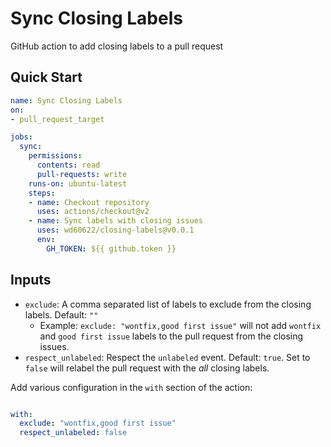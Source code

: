 # Sync Closing Labels

GitHub action to add closing labels to a pull request

## Quick Start

```yaml
name: Sync Closing Labels
on:
- pull_request_target

jobs:
  sync:
    permissions:
      contents: read
      pull-requests: write
    runs-on: ubuntu-latest
    steps:
    - name: Checkout repository
      uses: actions/checkout@v2
    - name: Sync labels with closing issues
      uses: wd60622/closing-labels@v0.0.1
      env:
        GH_TOKEN: ${{ github.token }}
```

## Inputs

- `exclude`: A comma separated list of labels to exclude from the closing labels. Default: `""`
  - Example: `exclude: "wontfix,good first issue"` will not add `wontfix` and `good first issue` labels to the pull request
    from the closing issues.
- `respect_unlabeled`: Respect the `unlabeled` event. Default: `true`. Set to `false` will 
  relabel the pull request with the *all* closing labels.
  

Add various configuration in the `with` section of the action:

```yaml

with: 
  exclude: "wontfix,good first issue"
  respect_unlabeled: false
```
